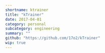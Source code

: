 ```yaml
---
shortname: ktrainer
title: "kTrainer"
date: 2017-04-01
category: personal
subcategory: engineering
summary: ""
github: "https://github.com/17o2/kTrainer"
wip: true
---
```

